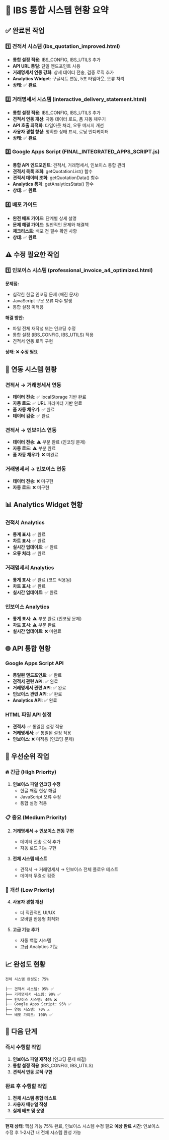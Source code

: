 # 🎯 IBS 통합 시스템 현황 요약

## ✅ 완료된 작업

### 1️⃣ 견적서 시스템 (ibs_quotation_improved.html)
- **통합 설정 적용**: IBS_CONFIG, IBS_UTILS 추가
- **API URL 통일**: 단일 엔드포인트 사용
- **거래명세서 연동 강화**: 상세 데이터 전송, 검증 로직 추가
- **Analytics Widget**: 구글시트 연동, 5초 타임아웃, 오류 처리
- **상태**: ✅ **완료**

### 2️⃣ 거래명세서 시스템 (interactive_delivery_statement.html)
- **통합 설정 적용**: IBS_CONFIG, IBS_UTILS 추가
- **견적서 연동 개선**: 자동 데이터 로드, 폼 자동 채우기
- **API 호출 최적화**: 타임아웃 처리, 오류 메시지 개선
- **사용자 경험 향상**: 명확한 상태 표시, 로딩 인디케이터
- **상태**: ✅ **완료**

### 3️⃣ Google Apps Script (FINAL_INTEGRATED_APPS_SCRIPT.js)
- **통합 API 엔드포인트**: 견적서, 거래명세서, 인보이스 통합 관리
- **견적서 목록 조회**: getQuotationList() 함수
- **견적서 데이터 조회**: getQuotationData() 함수
- **Analytics 통계**: getAnalyticsStats() 함수
- **상태**: ✅ **완료**

### 4️⃣ 배포 가이드
- **완전 배포 가이드**: 단계별 상세 설명
- **문제 해결 가이드**: 일반적인 문제와 해결책
- **체크리스트**: 배포 전 필수 확인 사항
- **상태**: ✅ **완료**

## ⚠️ 수정 필요한 작업

### 1️⃣ 인보이스 시스템 (professional_invoice_a4_optimized.html)
**문제점:**
- 심각한 한글 인코딩 문제 (깨진 문자)
- JavaScript 구문 오류 다수 발생
- 통합 설정 미적용

**해결 방안:**
- 파일 전체 재작성 또는 인코딩 수정
- 통합 설정 (IBS_CONFIG, IBS_UTILS) 적용
- 견적서 연동 로직 구현

**상태**: ❌ **수정 필요**

## 🔗 연동 시스템 현황

### 견적서 → 거래명세서 연동
- **데이터 전송**: ✅ localStorage 기반 완료
- **자동 로드**: ✅ URL 파라미터 기반 완료
- **폼 자동 채우기**: ✅ 완료
- **데이터 검증**: ✅ 완료

### 견적서 → 인보이스 연동
- **데이터 전송**: ⚠️ 부분 완료 (인코딩 문제)
- **자동 로드**: ⚠️ 부분 완료
- **폼 자동 채우기**: ❌ 미완료

### 거래명세서 → 인보이스 연동
- **데이터 전송**: ❌ 미구현
- **자동 로드**: ❌ 미구현

## 📊 Analytics Widget 현황

### 견적서 Analytics
- **통계 표시**: ✅ 완료
- **차트 표시**: ✅ 완료
- **실시간 업데이트**: ✅ 완료
- **오류 처리**: ✅ 완료

### 거래명세서 Analytics
- **통계 표시**: ✅ 완료 (코드 적용됨)
- **차트 표시**: ✅ 완료
- **실시간 업데이트**: ✅ 완료

### 인보이스 Analytics
- **통계 표시**: ⚠️ 부분 완료 (인코딩 문제)
- **차트 표시**: ⚠️ 부분 완료
- **실시간 업데이트**: ❌ 미완료

## 🌐 API 통합 현황

### Google Apps Script API
- **통일된 엔드포인트**: ✅ 완료
- **견적서 관련 API**: ✅ 완료
- **거래명세서 관련 API**: ✅ 완료
- **인보이스 관련 API**: ✅ 완료
- **Analytics API**: ✅ 완료

### HTML 파일 API 설정
- **견적서**: ✅ 통일된 설정 적용
- **거래명세서**: ✅ 통일된 설정 적용
- **인보이스**: ❌ 미적용 (인코딩 문제)

## 🎯 우선순위 작업

### 🔥 긴급 (High Priority)
1. **인보이스 파일 인코딩 수정**
   - 한글 깨짐 현상 해결
   - JavaScript 오류 수정
   - 통합 설정 적용

### 📋 중요 (Medium Priority)
2. **거래명세서 → 인보이스 연동 구현**
   - 데이터 전송 로직 추가
   - 자동 로드 기능 구현

3. **전체 시스템 테스트**
   - 견적서 → 거래명세서 → 인보이스 전체 플로우 테스트
   - 데이터 무결성 검증

### 🔧 개선 (Low Priority)
4. **사용자 경험 개선**
   - 더 직관적인 UI/UX
   - 모바일 반응형 최적화

5. **고급 기능 추가**
   - 자동 백업 시스템
   - 고급 Analytics 기능

## 📈 완성도 현황

```
전체 시스템 완성도: 75%

├── 견적서 시스템: 95% ✅
├── 거래명세서 시스템: 90% ✅
├── 인보이스 시스템: 40% ❌
├── Google Apps Script: 95% ✅
├── 연동 시스템: 70% ⚠️
└── 배포 가이드: 100% ✅
```

## 🚀 다음 단계

### 즉시 수행할 작업
1. **인보이스 파일 재작성** (인코딩 문제 해결)
2. **통합 설정 적용** (IBS_CONFIG, IBS_UTILS)
3. **견적서 연동 로직 구현**

### 완료 후 수행할 작업
1. **전체 시스템 통합 테스트**
2. **사용자 매뉴얼 작성**
3. **실제 배포 및 운영**

---

**현재 상태**: 핵심 기능 75% 완료, 인보이스 시스템 수정 필요
**예상 완료 시간**: 인보이스 수정 후 1-2시간 내 전체 시스템 완성 가능 